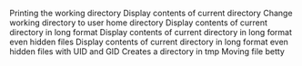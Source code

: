 Printing the working directory
Display contents of current directory
Change working directory to user home directory
Display contents of current directory in long format
Display contents of current directory in long format even hidden files
Display contents of current directory in long format even hidden files with UID and GID
Creates a directory in tmp
Moving file betty
